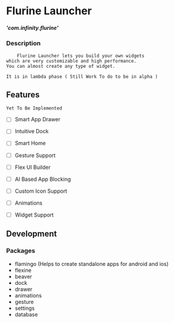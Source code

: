 # Flurine Launcher

##### 'com.infinity.flurine'

### Description
    
        Flurine Launcher lets you build your own widgets
    which are very customizable and high performance.
    You can almost create any type of widget.
    
    It is in lambda phase ( Still Work To do to be in alpha )

## Features 
    Yet To Be Implemented
- [ ] Smart App Drawer
- [ ] Intuitive Dock
- [ ] Smart Home
- [ ] Gesture Support
- [ ] Flex UI Builder
- [ ] AI Based App Blocking
- [ ] Custom Icon Support
- [ ] Animations
- [ ] Widget Support



## Development

### Packages

- flamingo (Helps to create standalone apps for android and ios) 
- flexine
- beaver
- dock
- drawer
- animations
- gesture
- settings
- database